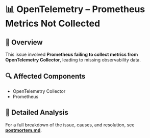 # 📊 OpenTelemetry – Prometheus Metrics Not Collected  

## 📌 Overview  
This issue involved **Prometheus failing to collect metrics from OpenTelemetry Collector**, leading to missing observability data.  

## 🔍 Affected Components  
- OpenTelemetry Collector  
- Prometheus  

## 📄 Detailed Analysis  
For a full breakdown of the issue, causes, and resolution, see **[postmortem.md](postmortem.md)**.  